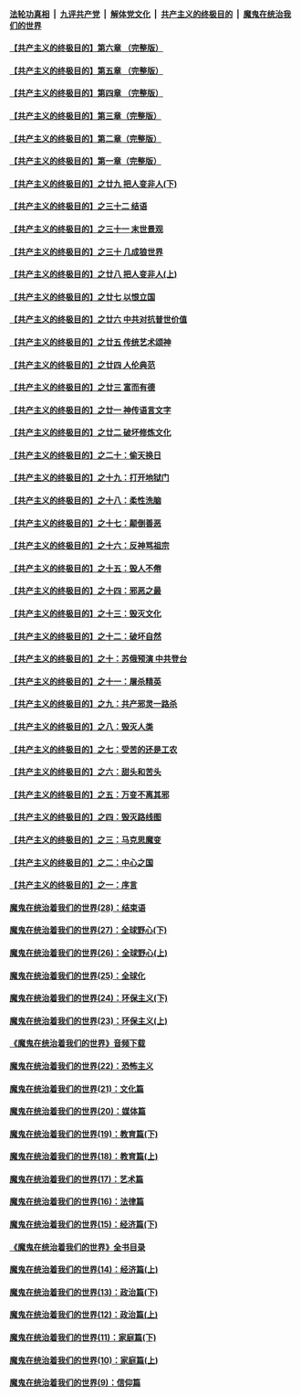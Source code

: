 ####  [法轮功真相](../../../../basic/blob/master/README.md?t=12141101) &nbsp;|&nbsp; [九评共产党](../../../../9ping.md/blob/master/README.md?t=12141101) &nbsp;|&nbsp; [解体党文化](../../../../jtdwh.md/blob/master/README.md?t=12141101)  &nbsp;|&nbsp; [共产主义的终极目的](../../../../gczydzjmd.md/blob/master/README.md?t=12141101) &nbsp;|&nbsp; [魔鬼在统治我们的世界](../../../../mgztzwmdsj.md/blob/master/README.md?t=12141101) 

#### [【共产主义的终极目的】第六章 （完整版）](../pages/nsc422/n11428913.md?t=12141101) 

#### [【共产主义的终极目的】第五章 （完整版）](../pages/nsc422/n11428912.md?t=12141101) 

#### [【共产主义的终极目的】第四章 （完整版）](../pages/nsc422/n11428907.md?t=12141101) 

#### [【共产主义的终极目的】第三章（完整版）](../pages/nsc422/n11428848.md?t=12141101) 

#### [【共产主义的终极目的】第二章（完整版）](../pages/nsc422/n11428831.md?t=12141101) 

#### [【共产主义的终极目的】第一章（完整版）](../pages/nsc422/n11417651.md?t=12141101) 

#### [【共产主义的终极目的】之廿九 把人变非人(下)](../pages/nsc422/n11344140.md?t=12141101) 

#### [【共产主义的终极目的】之三十二 结语](../pages/nsc422/n11360535.md?t=12141101) 

#### [【共产主义的终极目的】之三十一 末世景观](../pages/nsc422/n11351129.md?t=12141101) 

#### [【共产主义的终极目的】之三十 几成狼世界](../pages/nsc422/n11348280.md?t=12141101) 

#### [【共产主义的终极目的】之廿八 把人变非人(上)](../pages/nsc422/n11340492.md?t=12141101) 

#### [【共产主义的终极目的】之廿七 以恨立国](../pages/nsc422/n11336944.md?t=12141101) 

#### [【共产主义的终极目的】之廿六 中共对抗普世价值](../pages/nsc422/n11324785.md?t=12141101) 

#### [【共产主义的终极目的】之廿五 传统艺术颂神](../pages/nsc422/n11296396.md?t=12141101) 

#### [【共产主义的终极目的】之廿四 人伦典范](../pages/nsc422/n11296397.md?t=12141101) 

#### [【共产主义的终极目的】之廿三 富而有德](../pages/nsc422/n11283598.md?t=12141101) 

#### [【共产主义的终极目的】之廿一 神传语言文字](../pages/nsc422/n11263265.md?t=12141101) 

#### [【共产主义的终极目的】之廿二 破坏修炼文化](../pages/nsc422/n11245728.md?t=12141101) 

#### [【共产主义的终极目的】之二十：偷天换日](../pages/nsc422/n11238846.md?t=12141101) 

#### [【共产主义的终极目的】之十九：打开地狱门](../pages/nsc422/n11206376.md?t=12141101) 

#### [【共产主义的终极目的】之十八：柔性洗脑](../pages/nsc422/n11199994.md?t=12141101) 

#### [【共产主义的终极目的】之十七：颠倒善恶](../pages/nsc422/n11179782.md?t=12141101) 

#### [【共产主义的终极目的】之十六：反神骂祖宗](../pages/nsc422/n11166798.md?t=12141101) 

#### [【共产主义的终极目的】之十五：毁人不倦](../pages/nsc422/n11166792.md?t=12141101) 

#### [【共产主义的终极目的】之十四：邪恶之最](../pages/nsc422/n11150249.md?t=12141101) 

#### [【共产主义的终极目的】之十三：毁灭文化](../pages/nsc422/n11135227.md?t=12141101) 

#### [【共产主义的终极目的】之十二：破坏自然](../pages/nsc422/n11135214.md?t=12141101) 

#### [【共产主义的终极目的】之十：苏俄预演 中共登台](../pages/nsc422/n11118424.md?t=12141101) 

#### [【共产主义的终极目的】之十一：屠杀精英](../pages/nsc422/n11118442.md?t=12141101) 

#### [【共产主义的终极目的】之九：共产邪灵一路杀](../pages/nsc422/n11114139.md?t=12141101) 

#### [【共产主义的终极目的】之八：毁灭人类](../pages/nsc422/n11108503.md?t=12141101) 

#### [【共产主义的终极目的】之七：受苦的还是工农](../pages/nsc422/n11101809.md?t=12141101) 

#### [【共产主义的终极目的】之六：甜头和苦头](../pages/nsc422/n11096971.md?t=12141101) 

#### [【共产主义的终极目的】之五：万变不离其邪](../pages/nsc422/n11091285.md?t=12141101) 

#### [【共产主义的终极目的】之四：毁灭路线图](../pages/nsc422/n11086284.md?t=12141101) 

#### [【共产主义的终极目的】之三：马克思魔变](../pages/nsc422/n11061941.md?t=12141101) 

#### [【共产主义的终极目的】之二：中心之国](../pages/nsc422/n11047728.md?t=12141101) 

#### [【共产主义的终极目的】之一：序言](../pages/nsc422/n11086077.md?t=12141101) 

#### [魔鬼在统治着我们的世界(28)：结束语](../pages/nsc422/n10936246.md?t=12141101) 

#### [魔鬼在统治着我们的世界(27)：全球野心(下)](../pages/nsc422/n10928319.md?t=12141101) 

#### [魔鬼在统治着我们的世界(26)：全球野心(上)](../pages/nsc422/n10900318.md?t=12141101) 

#### [魔鬼在统治着我们的世界(25)：全球化](../pages/nsc422/n10788205.md?t=12141101) 

#### [魔鬼在统治着我们的世界(24)：环保主义(下)](../pages/nsc422/n10695307.md?t=12141101) 

#### [魔鬼在统治着我们的世界(23)：环保主义(上)](../pages/nsc422/n10688613.md?t=12141101) 

#### [《魔鬼在统治着我们的世界》音频下载](../pages/nsc422/n10635553.md?t=12141101) 

#### [魔鬼在统治着我们的世界(22)：恐怖主义](../pages/nsc422/n10614727.md?t=12141101) 

#### [魔鬼在统治着我们的世界(21)：文化篇](../pages/nsc422/n10597706.md?t=12141101) 

#### [魔鬼在统治着我们的世界(20)：媒体篇](../pages/nsc422/n10586579.md?t=12141101) 

#### [魔鬼在统治着我们的世界(19)：教育篇(下)](../pages/nsc422/n10564808.md?t=12141101) 

#### [魔鬼在统治着我们的世界(18)：教育篇(上)](../pages/nsc422/n10526970.md?t=12141101) 

#### [魔鬼在统治着我们的世界(17)：艺术篇](../pages/nsc422/n10499093.md?t=12141101) 

#### [魔鬼在统治着我们的世界(16)：法律篇](../pages/nsc422/n10485969.md?t=12141101) 

#### [魔鬼在统治着我们的世界(15)：经济篇(下)](../pages/nsc422/n10469975.md?t=12141101) 

#### [《魔鬼在统治着我们的世界》全书目录](../pages/nsc422/n10464261.md?t=12141101) 

#### [魔鬼在统治着我们的世界(14)：经济篇(上)](../pages/nsc422/n10457370.md?t=12141101) 

#### [魔鬼在统治着我们的世界(13)：政治篇(下)](../pages/nsc422/n10448270.md?t=12141101) 

#### [魔鬼在统治着我们的世界(12)：政治篇(上)](../pages/nsc422/n10444576.md?t=12141101) 

#### [魔鬼在统治着我们的世界(11)：家庭篇(下)](../pages/nsc422/n10440961.md?t=12141101) 

#### [魔鬼在统治着我们的世界(10)：家庭篇(上)](../pages/nsc422/n10435448.md?t=12141101) 

#### [魔鬼在统治着我们的世界(9)：信仰篇](../pages/nsc422/n10432159.md?t=12141101) 

